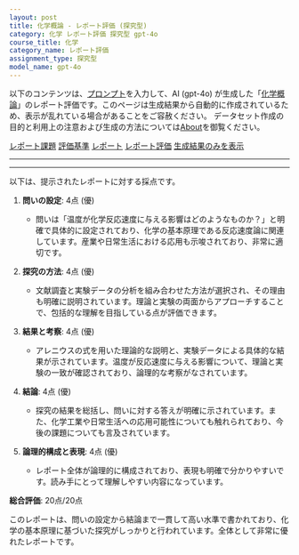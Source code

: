 ```yaml
---
layout: post
title: 化学概論 - レポート評価 (探究型)
category: 化学 レポート評価 探究型 gpt-4o
course_title: 化学
category_name: レポート評価
assignment_type: 探究型
model_name: gpt-4o
---
```


以下のコンテンツは、[プロンプト](http://127.0.0.1:8000/generated/化学/gpt-4o/prompt_レポート評価-探究型.md)を入力して、AI (gpt-4o) が生成した「[化学概論](/contents/化学/)」のレポート評価です。このページは生成結果から自動的に作成されているため、表示が乱れている場合があることをご容赦ください。
データセット作成の目的と利用上の注意および生成の方法については[About](/About)を御覧ください。

[レポート課題](../レポート課題-探究型)
[評価基準](../評価基準-探究型)
[レポート](../レポート-探究型)
[レポート評価](../レポート評価-探究型)
[生成結果のみを表示](http://127.0.0.1:8000/generated/化学/gpt-4o/レポート評価-探究型.md)
  

***
***
  
以下は、提示されたレポートに対する採点です。

1. **問いの設定**: 4点 (優)
   - 問いは「温度が化学反応速度に与える影響はどのようなものか？」と明確で具体的に設定されており、化学の基本原理である反応速度論に関連しています。産業や日常生活における応用も示唆されており、非常に適切です。

2. **探究の方法**: 4点 (優)
   - 文献調査と実験データの分析を組み合わせた方法が選択され、その理由も明確に説明されています。理論と実験の両面からアプローチすることで、包括的な理解を目指している点が評価できます。

3. **結果と考察**: 4点 (優)
   - アレニウスの式を用いた理論的な説明と、実験データによる具体的な結果が示されています。温度が反応速度に与える影響について、理論と実験の一致が確認されており、論理的な考察がなされています。

4. **結論**: 4点 (優)
   - 探究の結果を総括し、問いに対する答えが明確に示されています。また、化学工業や日常生活への応用可能性についても触れられており、今後の課題についても言及されています。

5. **論理的構成と表現**: 4点 (優)
   - レポート全体が論理的に構成されており、表現も明確で分かりやすいです。読み手にとって理解しやすい内容になっています。

**総合評価**: 20点/20点

このレポートは、問いの設定から結論まで一貫して高い水準で書かれており、化学の基本原理に基づいた探究がしっかりと行われています。全体として非常に優れたレポートです。
